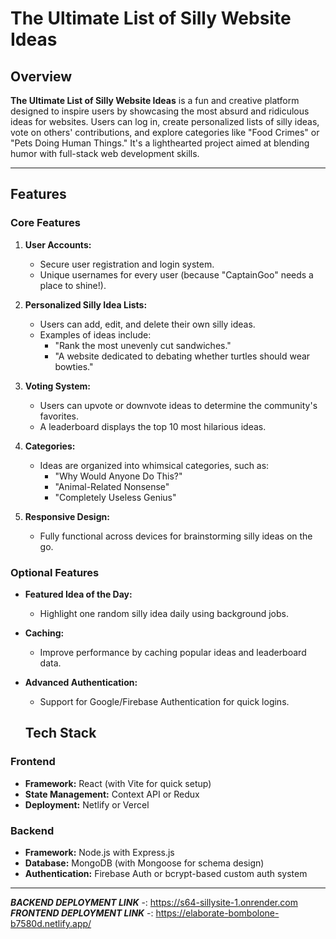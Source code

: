 # The Ultimate List of Silly Website Ideas

## Overview
**The Ultimate List of Silly Website Ideas** is a fun and creative platform designed to inspire users by showcasing the most absurd and ridiculous ideas for websites. Users can log in, create personalized lists of silly ideas, vote on others' contributions, and explore categories like "Food Crimes" or "Pets Doing Human Things." It's a lighthearted project aimed at blending humor with full-stack web development skills.

---

## Features
### Core Features
1. **User Accounts:**
   - Secure user registration and login system.
   - Unique usernames for every user (because "CaptainGoo" needs a place to shine!).

2. **Personalized Silly Idea Lists:**
   - Users can add, edit, and delete their own silly ideas.
   - Examples of ideas include:
     - "Rank the most unevenly cut sandwiches."
     - "A website dedicated to debating whether turtles should wear bowties."

3. **Voting System:**
   - Users can upvote or downvote ideas to determine the community's favorites.
   - A leaderboard displays the top 10 most hilarious ideas.

4. **Categories:**
   - Ideas are organized into whimsical categories, such as:
     - "Why Would Anyone Do This?"
     - "Animal-Related Nonsense"
     - "Completely Useless Genius"

5. **Responsive Design:**
   - Fully functional across devices for brainstorming silly ideas on the go.

### Optional Features
- **Featured Idea of the Day:**
  - Highlight one random silly idea daily using background jobs.
- **Caching:**
  - Improve performance by caching popular ideas and leaderboard data.
- **Advanced Authentication:**
  - Support for Google/Firebase Authentication for quick logins.


  ## Tech Stack
### Frontend
- **Framework:** React (with Vite for quick setup)
- **State Management:** Context API or Redux
- **Deployment:** Netlify or Vercel

### Backend
- **Framework:** Node.js with Express.js
- **Database:** MongoDB (with Mongoose for schema design)
- **Authentication:** Firebase Auth or bcrypt-based custom auth system


---


***BACKEND DEPLOYMENT LINK*** -: https://s64-sillysite-1.onrender.com
***FRONTEND DEPLOYMENT LINK*** -: https://elaborate-bombolone-b7580d.netlify.app/